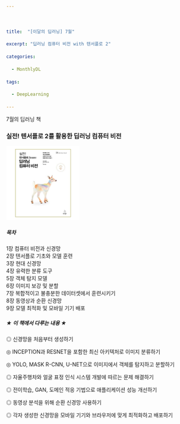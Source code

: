 ```yaml
---



title:  "[이달의 딥러닝] 7월"

excerpt: "딥러닝 컴퓨터 비전 with 텐서플로 2"

categories:

  - MonthlyDL

tags:

  - DeepLearning

---
```


7월의 딥러닝 책

### 실전! 텐서플로 2를 활용한 딥러닝 컴퓨터 비전

<img src="https://github.com/DMkelllog/dmkelllog.github.io/blob/master/assets/images/DLCV.png?raw=true" alt="DLCV.png" style="zoom:33%;" />

#####  목차

1장 컴퓨터 비전과 신경망  
2장 텐서플로 기초와 모델 훈련  
3장 현대 신경망  
4장 유력한 분류 도구  
5장 객체 탐지 모델  
6장 이미지 보강 및 분할  
7장 복합적이고 불충분한 데이터셋에서 훈련시키기  
8장 동영상과 순환 신경망  
9장 모델 최적화 및 모바일 기기 배포    



##### ★ 이 책에서 다루는 내용 ★

◎ 신경망을 처음부터 생성하기

◎ INCEPTION과 RESNET을 포함한 최신 아키텍처로 이미지 분류하기

◎ YOLO, MASK R-CNN, U-NET으로 이미지에서 객체를 탐지하고 분할하기

◎ 자율주행차와 얼굴 표정 인식 시스템 개발에 따르는 문제 해결하기

◎ 전이학습, GAN, 도메인 적응 기법으로 애플리케이션 성능 개선하기

◎ 동영상 분석을 위해 순환 신경망 사용하기

◎ 각자 생성한 신경망을 모바일 기기와 브라우저에 맞게 최적화하고 배포하기